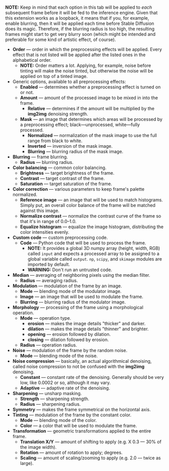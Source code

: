 **NOTE:** Keep in mind that each option in this tab will be applied to _each_ subsequent frame before it will be fed to the inference engine. Given that this extension works as a loopback, it means that if you, for example, enable blurring, then it will be applied each time before Stable Diffusion does its magic. Therefore, if the blurring radius is too high, the resulting frames might start to get very blurry soon (which might be intended and preferable for some kind of artistic effect, of course).

* **Order** — order in which the preprocessing effects will be applied. Every effect that is not listed will be applied after the listed ones in the alphabetical order.
    * **NOTE:** Order matters a lot. Applying, for example, noise before tinting will make the noise tinted, but otherwise the noise will be applied on top of a tinted image.
* Generic options, available to all preprocessing effects:
    * **Enabled** — determines whether a preprocessing effect is turned on or not.
    * **Amount** — amount of the processed image to be mixed in into the frame.
        * **Relative** — determines if the amount will be multiplied by the **img2img** denoising strength.
    * **Mask** — an image that determines which areas will be processed by a preprocessing effect; black—unprocessed, white—fully processed.
        * **Normalized** — normalization of the mask image to use the full range from black to white.
        * **Inverted** — inversion of the mask image.
        * **Blurring** — blurring radius of the mask image.
* **Blurring** — frame blurring.
    * **Radius** — blurring radius.
* **Color balancing** — common color balancing.
    * **Brightness** — target brightness of the frame.
    * **Contrast** — target contrast of the frame.
    * **Saturation** — target saturation of the frame.
* **Color correction** — various parameters to keep frame's palette normalized.
    * **Reference image** — an image that will be used to match histograms. Simply put, an overall color balance of the frame will be matched against this image.
    * **Normalize contrast** — normalize the contrast curve of the frame so that it's in range of 0.0–1.0.
    * **Equalize histogram** — equalize the image histogram, distributing the color intensities evenly.
* **Custom code** — custom preprocessing code.
    * **Code** — Python code that will be used to process the frame.
        * **NOTE:** It provides a global 3D numpy array (height, width, RGB) called `input` and expects a processed array to be assigned to a global variable called `output`. `np`, `scipy`, and `skimage` modules are imported by default.
        * **WARNING:** Don't run an untrusted code.
* **Median** — averaging of neighboring pixels using the median filter.
    * **Radius** — averaging radius.
* **Modulation** — modulation of the frame by an image.
    * **Mode** — blending mode of the modulator image.
    * **Image** — an image that will be used to modulate the frame.
    * **Blurring** — blurring radius of the modulator image.
* **Morphology** — processing of the frame using a morphological operation.
    * **Mode** — operation type.
        * **erosion** — makes the image details "thicker" and darker.
        * **dilation** — makes the image details "thinner" and brighter.
        * **opening** — erosion followed by dilation.
        * **closing** — dilation followed by erosion.
    * **Radius** — operation radius.
* **Noise** — modulation of the frame by the random noise.
    * **Mode** — blending mode of the noise.
* **Noise compression** — basically, an actual algorithmical denoising, called noise compression to not be confused with the **img2img** denoising.
    * **Constant** — constant rate of the denoising. Generally should be very low, like 0.0002 or so, although it may vary.
    * **Adaptive** — adaptive rate of the denoising.
* **Sharpening** — unsharp masking.
    * **Strength** — sharpening strength.
    * **Radius** — sharpening radius.
* **Symmetry** — makes the frame symmetrical on the horizontal axis.
* **Tinting** — modulation of the frame by the constant color.
    * **Mode** — blending mode of the color.
    * **Color** — a color that will be used to modulate the frame.
* **Transformation** — geometric transformations applied to the entire frame.
    * **Translation X/Y** — amount of shifting to apply (e.g. X 0.3 — 30% of the image width).
    * **Rotation** — amount of rotation to apply; degrees.
    * **Scaling** — amount of scaling/zooming to apply (e.g. 2.0 — twice as large).
